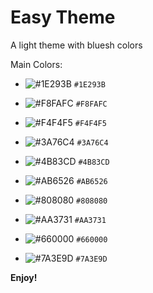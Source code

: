 # Easy Theme

A light theme with bluesh colors

Main Colors:  

- ![#1E293B](https://via.placeholder.com/15/1E293B/000000?text=+) `#1E293B`
- ![#F8FAFC](https://via.placeholder.com/15/F8FAFC/000000?text=+) `#F8FAFC`
- ![#F4F4F5](https://via.placeholder.com/15/F4F4F5/000000?text=+) `#F4F4F5`


- ![#3A76C4](https://via.placeholder.com/15/3A76C4/000000?text=+) `#3A76C4`
- ![#4B83CD](https://via.placeholder.com/15/4B83CD/000000?text=+) `#4B83CD`
- ![#AB6526](https://via.placeholder.com/15/AB6526/000000?text=+) `#AB6526`
- ![#808080](https://via.placeholder.com/15/808080/000000?text=+) `#808080`
- ![#AA3731](https://via.placeholder.com/15/AA3731/000000?text=+) `#AA3731`
- ![#660000](https://via.placeholder.com/15/660000/000000?text=+) `#660000`
- ![#7A3E9D](https://via.placeholder.com/15/7A3E9D/000000?text=+) `#7A3E9D`

                                
**Enjoy!**


